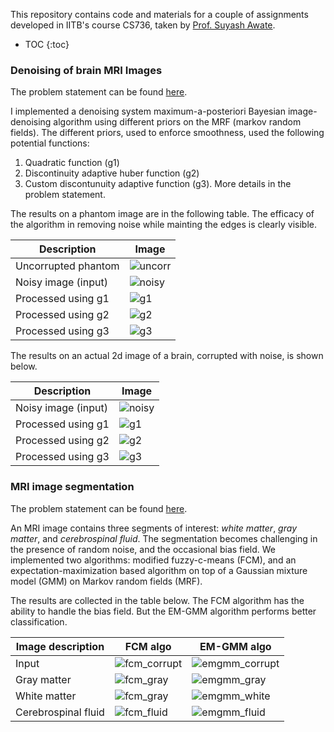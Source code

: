 This repository contains code and materials for a couple of assignments developed in IITB's course CS736, taken by [Prof. Suyash Awate](https://www.cse.iitb.ac.in/~suyash/).

* TOC
{:toc}
### Denoising of brain MRI Images

The problem statement can be found [here](./mri_denoising/problem_statement.pdf).

I implemented a denoising system maximum-a-posteriori Bayesian image-denoising algorithm using different priors on the MRF (markov random fields). The different priors, used to enforce smoothness, used the following potential functions:
1. Quadratic function (g1)
2. Discontinuity adaptive huber function (g2)
3. Custom discontunuity adaptive function (g3). More details in the problem statement.

The results on a phantom image are in the following table. The efficacy of the algorithm in removing noise while mainting the edges is clearly visible.

| Description     | Image |
| ---- | ----- |
| Uncorrupted phantom | ![uncorr](./mri_denoising/phantom_01_uncorrupted.png) |
| Noisy image (input) | ![noisy](./mri_denoising/phantom_02_noisy.png) |
| Processed using g1 | ![g1](./mri_denoising/phantom_03_g1.png) |
| Processed using g2 | ![g2](./mri_denoising/phantom_04_g2.png) |
| Processed using g3 | ![g3](./mri_denoising/phantom_05_g3.png) |

The results on an actual 2d image of a brain, corrupted with noise, is shown below.

| Description | Image |
| --------- | ----- |
| Noisy image (input) | ![noisy](./mri_denoising/mri_02_noisy.png) |
| Processed using g1 | ![g1](./mri_denoising/mri_03_g1.png) |
| Processed using g2 | ![g2](./mri_denoising/mri_04_g2.png) |
| Processed using g3 | ![g3](./mri_denoising/mri_05_g3.png) |

### MRI image segmentation
The problem statement can be found [here](./mri_segmentation/problem_statement.pdf).

An MRI image contains three segments of interest: *white matter*, *gray matter*, and *cerebrospinal fluid*. The segmentation becomes challenging in the presence of random noise, and the occasional bias field. We implemented two algorithms: modified fuzzy-c-means (FCM), and an expectation-maximization based algorithm on top of a Gaussian mixture model (GMM) on Markov random fields (MRF).

The results are collected in the table below. The FCM algorithm has the ability to handle the bias field. But the EM-GMM algorithm performs better classification.

| Image description | FCM algo | EM-GMM algo |
| --- | --- | --- |
| Input | ![fcm_corrupt](./mri_segmentation/fcm_01_corrupt.png) | ![emgmm_corrupt](./mri_segmentation/emgmm_01_corrupt.png) |
| Gray matter | ![fcm_gray](./mri_segmentation/fcm_02_gray.png) | ![emgmm_gray](./mri_segmentation/emgmm_02_gray.png) |
| White matter | ![fcm_gray](./mri_segmentation/fcm_03_white.png) | ![emgmm_white](./mri_segmentation/emgmm_03_white.png) |
| Cerebrospinal fluid | ![fcm_fluid](./mri_segmentation/fcm_04_fluid.png) | ![emgmm_fluid](./mri_segmentation/emgmm_04_fluid.png) |



